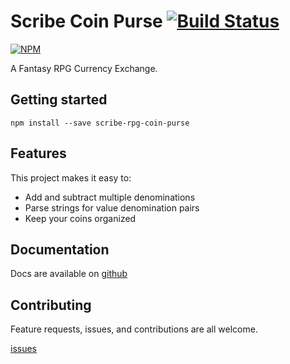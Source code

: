# Scribe Coin Purse [![Build Status](https://travis-ci.org/luetkemj/scribe-coin-purse.svg?branch=master)](https://travis-ci.org/luetkemj/scribe-coin-purse)

[![NPM](https://nodei.co/npm/scribe-rpg-coin-purse.svg?downloads=true)](https://nodei.co/npm/scribe-rpg-coin-purse/)

A Fantasy RPG Currency Exchange.

## Getting started

`npm install --save scribe-rpg-coin-purse`

## Features

This project makes it easy to:
* Add and subtract multiple denominations
* Parse strings for value denomination pairs
* Keep your coins organized

## Documentation

Docs are available on [github](https://github.com/luetkemj/scribe-coin-purse/wiki)

## Contributing

Feature requests, issues, and contributions are all welcome.

[issues](https://github.com/luetkemj/scribe-coin-purse/issues/new)
